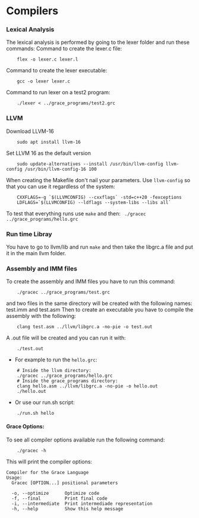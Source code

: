 # Compilers

### Lexical Analysis
The lexical analysis is performed by going to the lexer folder and run these commands:
Command to create the lexer.c file:
```
    flex -o lexer.c lexer.l
```
Command to create the lexer executable:
```
    gcc -o lexer lexer.c 
```    
Command to run lexer on a test2 program:
```
    ./lexer < ../grace_programs/test2.grc
```

### LLVM

Download LLVM-16
```
    sudo apt install llvm-16
```

Set LLVM 16 as the default version
```
    sudo update-alternatives --install /usr/bin/llvm-config llvm-config /usr/bin/llvm-config-16 100
```

When creating the Makefile don't nail your parameters. Use `llvm-config` so that you can use it regardless of the system:
```
    CXXFLAGS=-g `$(LLVMCONFIG) --cxxflags` -std=c++20 -fexceptions
    LDFLAGS=`$(LLVMCONFIG) --ldflags --system-libs --libs all`
```

To test that everything runs use `make` and then:
``` ./gracec ../grace_programs/hello.grc```

### Run time Libray
You have to go to llvm/lib and run `make` and then take the libgrc.a file and put it in the main llvm folder. 

### Assembly and IMM files
To create the assembly and IMM files you have to run this command:

``` 
    ./gracec ../grace_programs/test.grc
```
and two files in the same directory will be created with the following names: 
test.imm and test.asm
Then to create an executable you have to compile the assembly with the following:
``` 
    clang test.asm ../llvm/libgrc.a -no-pie -o test.out
```
A .out file will be created and you can run it with:
```
    ./test.out
```

- For example to run the `hello.grc`:
```shell
    # Inside the llvm directory:
    ./gracec ../grace_programs/hello.grc
    # Inside the grace_programs directory:
    clang hello.asm ../llvm/libgrc.a -no-pie -o hello.out
    ./hello.out
```
- Or use our run.sh script:
```shell
    ./run.sh hello
```

#### Grace Options:
To see all compiler options available run the following command:
```shell
    ./gracec -h
```
This will print the compiler options:
```
Compiler for the Grace Language
Usage:
  Gracec [OPTION...] positional parameters

  -o, --optimize      Optimize code
  -f, --final         Print final code
  -i, --intermediate  Print intermediade representation
  -h, --help          Show this help message
```

